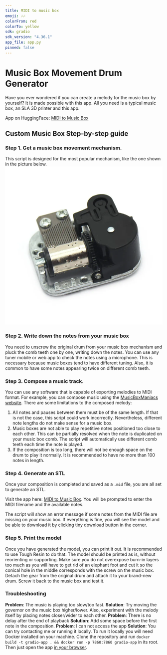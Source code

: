 ```yaml
---
title: MIDI to music box
emoji: 🎶🎶
colorFrom: red
colorTo: yellow
sdk: gradio
sdk_version: "4.36.1"
app_file: app.py
pinned: false
---
```


# Music Box Movement Drum Generator

Have you ever wondered if you can create a melody for the music box by yourself? It is made possible with this app.
All you need is a typical music box, an SLA 3D printer and this app.

App on HuggingFace: [MIDI to Music Box](https://huggingface.co/spaces/PashaWNN/midi_to_music_box)

## Custom Music Box Step-by-step guide

### Step 1. Get a music box movement mechanism.

This script is designed for the most popular mechanism, like the one shown in the picture below.
![Mechanism reference](https://raw.githubusercontent.com/PashaWNN/midi_to_music_box/main/media/mechanism.webp)

### Step 2. Write down the notes from your music box

You need to unscrew the original drum from your music box mechanism and pluck the comb teeth one by one, writing down
the notes.
You can use any tuner mobile or web app to check the notes using a microphone.
This is necessary because music boxes tend to have different tuning. Also, it is common to have some notes appearing
twice on different comb teeth.

### Step 3. Compose a music track.

You can use any software that is capable of exporting melodies to MIDI format. For example, you can compose music using
the [MusicBoxManiacs website](http://musicboxmaniacs.com/).
There are some limitations to the composed melody:

1. All notes and pauses between them must be of the same length. If that is not the case, this script could work
   incorrectly. Nevertheless, different note lengths do not make sense for a music box.
2. Music boxes are not able to play repetitive notes positioned too close to each other. This can be partially resolved
   when the note is duplicated on your music box comb. The script will automatically use different comb teeth each time
   the note is played.
3. If the composition is too long, there will not be enough space on the drum to play it normally. It is recommended to
   have no more than 100 notes in length.

### Step 4. Generate an STL

Once your composition is completed and saved as a `.mid` file, you are all set to generate an STL.

Visit the app here: [MIDI to Music Box](https://huggingface.co/spaces/PashaWNN/midi_to_music_box).
You will be prompted to enter the MIDI filename and the available notes.

The script will show an error message if some notes from the MIDI file are missing on your music box. 
If everything is fine, you will see the model and be able to download it by clicking tiny download button in the corner.

### Step 5. Print the model

Once you have generated the model, you can print it out. It is recommended to use Tough Resin to do that. The model
should be printed as is, without reorienting or supporting. Make sure you do not overexpose burn-in layers too much as
you will have to get rid of an elephant foot and cut it so the conical hole in the middle corresponds with the screw on
the music box.
Detach the gear from the original drum and attach it to your brand-new drum. Screw it back to the music box and test it.

### Troubleshooting

**Problem**: The music is playing too slow/too fast.
**Solution**: Try moving the governor on the music box higher/lower. Also, experiment with the melody itself by placing
notes closer/wider to each other.
**Problem**: There is no delay after the end of playback
**Solution**: Add some space before the first note in the composition.
**Problem**: I can not access the app
**Solution**: You can try contacting me or running it locally. To run it locally you will need Docker installed on your machine. Clone the repository and run `docker build -t gradio-app . && docker run -p 7860:7860 gradio-app` in its root. Then just open the app [in your browser](http://127.0.0.1:7860).
